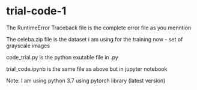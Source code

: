# trial-code-1
The RuntimeError Traceback file is the complete error file as you menntion

The celeba.zip file is the dataset i am using for the training now - set of grayscale images

code_trial.py is the python exutable file in .py

trial_code.ipynb is the same file as above but in jupyter notebook

Note: I am using python 3.7 using pytorch library (latest version)
